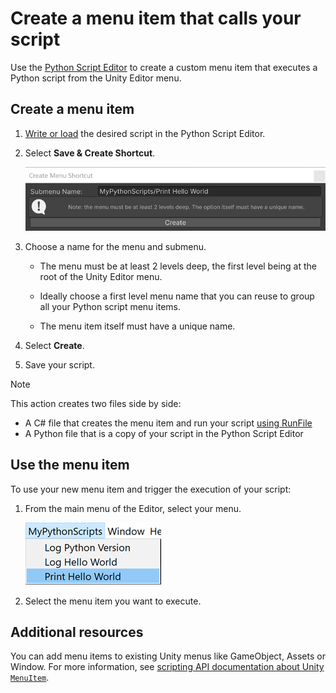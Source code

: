 # Create a menu item that calls your script

Use the [Python Script Editor](ref-script-editor.md) to create a custom menu item that executes a Python script from the Unity Editor menu.

## Create a menu item

1. [Write or load](get-started.md) the desired script in the Python Script Editor.

2. Select **Save & Create Shortcut**.

   ![Create A Menu Item](images/python-console-menu-item.png)

3. Choose a name for the menu and submenu.

   * The menu must be at least 2 levels deep, the first level being at the root of the Unity Editor menu.

   * Ideally choose a first level menu name that you can reuse to group all your Python script menu items.

   * The menu item itself must have a unique name.

4. Select **Create**.

5. Save your script.

>[!NOTE]
>This action creates two files side by side:
>  * A C# file that creates the menu item and run your script [using RunFile](csharp-run-file.md)
>  * A Python file that is a copy of your script in the Python Script Editor

## Use the menu item

To use your new menu item and trigger the execution of your script:

1. From the main menu of the Editor, select your menu.

   ![Use A Menu Item](images/python-console-menu-item-2.png)

2. Select the menu item you want to execute.

## Additional resources

You can add menu items to existing Unity menus like GameObject, Assets or Window. For more information, see [scripting API documentation about Unity ­­­­`MenuItem`](https://docs.unity3d.com/ScriptReference/MenuItem.html).
